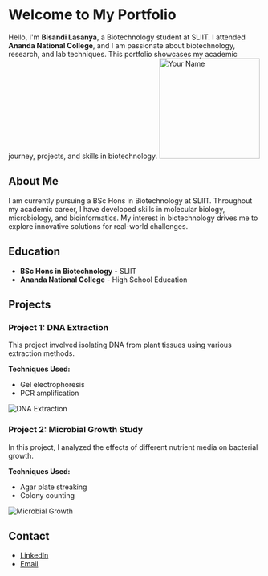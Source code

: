 # Welcome to My Portfolio

Hello, I'm **Bisandi Lasanya**, a Biotechnology student at SLIIT. I attended **Ananda National College**, and I am passionate about biotechnology, research, and lab techniques. This portfolio showcases my academic journey, projects, and skills in biotechnology.
<img src="bisandi.jpg" alt="Your Name" style="width:200px; height:auto;">


## About Me
I am currently pursuing a BSc Hons in Biotechnology at SLIIT. Throughout my academic career, I have developed skills in molecular biology, microbiology, and bioinformatics. My interest in biotechnology drives me to explore innovative solutions for real-world challenges.

## Education
- **BSc Hons in Biotechnology** - SLIIT
- **Ananda National College** - High School Education

## Projects
### Project 1: DNA Extraction
This project involved isolating DNA from plant tissues using various extraction methods.

**Techniques Used:**
- Gel electrophoresis
- PCR amplification

![DNA Extraction](path-to-your-image.jpg)

### Project 2: Microbial Growth Study
In this project, I analyzed the effects of different nutrient media on bacterial growth.

**Techniques Used:**
- Agar plate streaking
- Colony counting

![Microbial Growth](path-to-your-image.jpg)

## Contact
- [LinkedIn](https://linkedin.com/in/your-profile)
- [Email](mailto:your-email@example.com)
